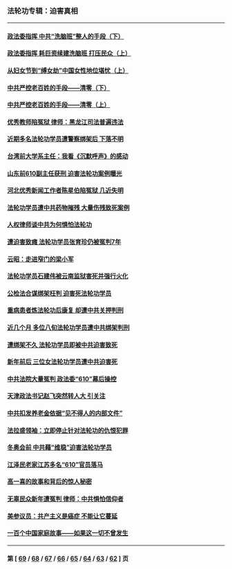 ### 法轮功专辑：迫害真相
---
#### [政法委指挥 中共“洗脑班”整人的手段（下）](../../pages/nf4379/n13642928.md) 
#### [政法委指挥 耗巨资续建洗脑班 打压民众（上）](../../pages/nf4379/n13636730.md) 
#### [从妇女节到“缚女劫”中国女性地位堪忧（上）](../../pages/nf4379/n13639944.md) 
#### [中共严控老百姓的手段——清零（下）](../../pages/nf4379/n13628364.md) 
#### [中共严控老百姓的手段——清零（上）](../../pages/nf4379/n13623997.md) 
#### [优秀教师陷冤狱 律师：黑龙江司法普遍违法](../../pages/nf4379/n13619136.md) 
#### [近期多名法轮功学员遭警察绑架后 下落不明](../../pages/nf4379/n13616482.md) 
#### [台湾前大学系主任：我看《沉默呼声》的感动](../../pages/nf4379/n13616864.md) 
#### [山东前610副主任获刑 迫害法轮功案例曝光](../../pages/nf4379/n13613775.md) 
#### [河北优秀新闻工作者陈星伯陷冤狱 几近失明](../../pages/nf4379/n13611204.md) 
#### [法轮功学员遭中共药物摧残 大量伤残致死案例](../../pages/nf4379/n13604789.md) 
#### [人权律师谈中共为何惧怕法轮功](../../pages/nf4379/n13601990.md) 
#### [遭迫害致瘫 法轮功学员张育珍仍被冤判7年](../../pages/nf4379/n13565875.md) 
#### [云昭：走进窄门的梁小军](../../pages/nf4379/n13605425.md) 
#### [法轮功学员石建伟被云南监狱害死并强行火化](../../pages/nf4379/n13599603.md) 
#### [公检法合谋绑架枉判 迫害死法轮功学员](../../pages/nf4379/n13596338.md) 
#### [重病患者炼法轮功后康复 却遭中共关押判刑](../../pages/nf4379/n13593948.md) 
#### [近几个月 多位八旬法轮功学员遭中共绑架判刑](../../pages/nf4379/n13591671.md) 
#### [遭绑架不久 法轮功学员即被中共迫害致死](../../pages/nf4379/n13587121.md) 
#### [新年前后 三位女法轮功学员遭中共迫害死](../../pages/nf4379/n13584573.md) 
#### [中共法院大量冤判 政法委“610”幕后操控](../../pages/nf4379/n13578342.md) 
#### [天津政法书记赵飞突然转人大 引关注](../../pages/nf4379/n13578965.md) 
#### [中共扣发养老金依据“见不得人的内部文件”](../../pages/nf4379/n13576363.md) 
#### [法拉盛领袖：立即停止针对法轮功的仇恨犯罪](../../pages/nf4379/n13575222.md) 
#### [冬奥会前 中共藉“维稳”迫害法轮功学员](../../pages/nf4379/n13570533.md) 
#### [江泽民老家江苏多名“610”官员落马](../../pages/nf4379/n13572920.md) 
#### [高一喜的故事和背后的惊人秘密](../../pages/nf4379/n13572834.md) 
#### [无辜民众新年遭冤判 律师：中共惧怕信仰者](../../pages/nf4379/n13568691.md) 
#### [美参议员：共产主义是癌症 不能让它蔓延](../../pages/nf4379/n13569660.md) 
#### [一百个中国家庭故事——如果这一切不曾发生](../../pages/nf4379/n13531687.md) 

---
#### 第 [ [69](./69.md) / [68](./68.md) / [67](./67.md) / [66](./66.md) / [65](./65.md) / [64](./64.md) / [63](./63.md) / [62](./62.md) ] 页
